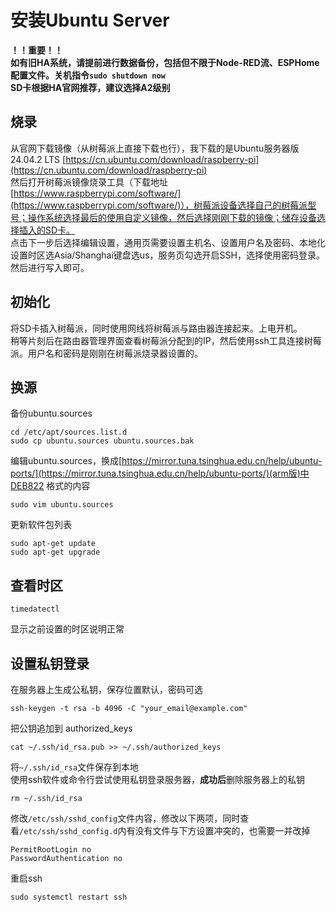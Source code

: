 # 安装Ubuntu Server  
**！！重要！！**  
**如有旧HA系统，请提前进行数据备份，包括但不限于Node-RED流、ESPHome配置文件。关机指令`sudo shutdown now`**  
**SD卡根据HA官网推荐，建议选择A2级别**

## 烧录
从官网下载镜像（从树莓派上直接下载也行），我下载的是Ubuntu服务器版24.04.2 LTS
[https://cn.ubuntu.com/download/raspberry-pi](https://cn.ubuntu.com/download/raspberry-pi)  
然后打开树莓派镜像烧录工具（下载地址[https://www.raspberrypi.com/software/](https://www.raspberrypi.com/software/)），树莓派设备选择自己的树莓派型号；操作系统选择最后的使用自定义镜像，然后选择刚刚下载的镜像；储存设备选择插入的SD卡。  
点击下一步后选择编辑设置，通用页需要设置主机名、设置用户名及密码、本地化设置时区选Asia/Shanghai键盘选us，服务页勾选开启SSH，选择使用密码登录。
然后进行写入即可。

## 初始化
将SD卡插入树莓派，同时使用网线将树莓派与路由器连接起来。上电开机。  
稍等片刻后在路由器管理界面查看树莓派分配到的IP，然后使用ssh工具连接树莓派。用户名和密码是刚刚在树莓派烧录器设置的。

## 换源  
备份ubuntu.sources
```shell
cd /etc/apt/sources.list.d
sudo cp ubuntu.sources ubuntu.sources.bak
```
编辑ubuntu.sources，换成[https://mirror.tuna.tsinghua.edu.cn/help/ubuntu-ports/](https://mirror.tuna.tsinghua.edu.cn/help/ubuntu-ports/)(arm版)中DEB822 格式的内容
```shell
sudo vim ubuntu.sources
```
更新软件包列表
```shell
sudo apt-get update
sudo apt-get upgrade
```

## 查看时区
```shell
timedatectl
```
显示之前设置的时区说明正常

## 设置私钥登录
在服务器上生成公私钥，保存位置默认，密码可选
```shell
ssh-keygen -t rsa -b 4096 -C "your_email@example.com"
```
把公钥追加到 authorized_keys
```shell
cat ~/.ssh/id_rsa.pub >> ~/.ssh/authorized_keys
```
将`~/.ssh/id_rsa`文件保存到本地  
使用ssh软件或命令行尝试使用私钥登录服务器，**成功后**删除服务器上的私钥
```shell
rm ~/.ssh/id_rsa
```
修改`/etc/ssh/sshd_config`文件内容，修改以下两项，同时查看`/etc/ssh/sshd_config.d`内有没有文件与下方设置冲突的，也需要一并改掉
```text
PermitRootLogin no
PasswordAuthentication no
```
重启ssh
```shell
sudo systemctl restart ssh
```